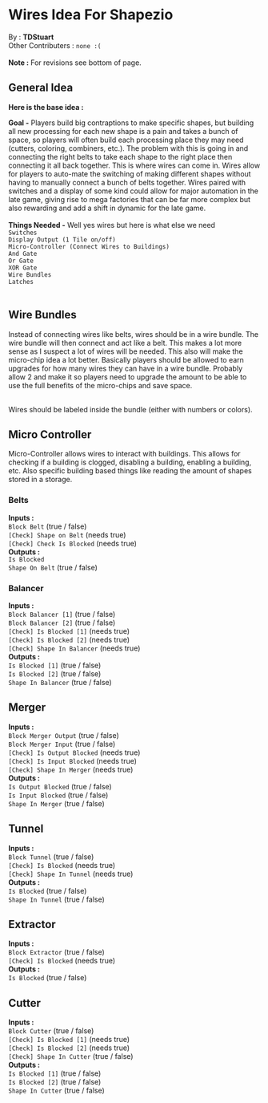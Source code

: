 # Wires Idea For Shapezio
By : **TDStuart** <br>
Other Contributers : `none :(` <br> <br>
**Note :** For revisions see bottom of page.

## General Idea
**Here is the base idea :**

**Goal -** Players build big contraptions to make specific shapes, but building all new processing for each new shape is a pain and takes a bunch of space, so players will often build each processing place they may need (cutters, coloring, combiners, etc.). The problem with this is going in and connecting the right belts to take each shape to the right place then connecting it all back together. This is where wires can come in. Wires allow for players to auto-mate the switching of making different shapes without having to manually connect a bunch of belts together. Wires paired with switches and a display of some kind could allow for major automation in the late game, giving rise to mega factories that can be far more complex but also rewarding and add a shift in dynamic for the late game.
<br><br>
**Things Needed -** Well yes wires but here is what else we need <br>
`Switches` <br>
`Display Output (1 Tile on/off)` <br>
`Micro-Controller (Connect Wires to Buildings)` <br>
`And Gate` <br>
`Or Gate` <br>
`XOR Gate` <br>
`Wire Bundles` <br>
`Latches` <br> <br>

## Wire Bundles
Instead of connecting wires like belts, wires should be in a wire bundle. The wire bundle will then connect and act like a belt. This makes a lot more sense as I suspect a lot of wires will be needed. This also will make the micro-chip idea a lot better. Basically players should be allowed to earn upgrades for how many wires they can have in a wire bundle. Probably allow 2 and make it so players need to upgrade the amount to be able to use the full benefits of the micro-chips and save space. <br><br>

Wires should be labeled inside the bundle (either with numbers or colors).

## Micro Controller
Micro-Controller allows wires to interact with buildings. This allows for checking if a building is clogged, disabling a building, enabling a building, etc. Also specific building based things like reading the amount of shapes stored in a storage.

### Belts
**Inputs :** <br>
`Block Belt` (true / false) <br>
`[Check] Shape on Belt` (needs true) <br>
`[Check] Check Is Blocked` (needs true) <br>
**Outputs :** <br>
`Is Blocked` <br>
`Shape On Belt` (true / false) <br>

### Balancer
**Inputs :** <br>
`Block Balancer [1]` (true / false) <br>
`Block Balancer [2]` (true / false) <br>
`[Check] Is Blocked [1]` (needs true) <br>
`[Check] Is Blocked [2]` (needs true) <br>
`[Check] Shape In Balancer` (needs true) <br>
**Outputs :** <br>
`Is Blocked [1]` (true / false) <br>
`Is Blocked [2]` (true / false) <br>
`Shape In Balancer` (true / false)

## Merger
**Inputs :** <br>
`Block Merger Output` (true / false) <br>
`Block Merger Input` (true / false) <br>
`[Check] Is Output Blocked` (needs true) <br>
`[Check] Is Input Blocked` (needs true) <br>
`[Check] Shape In Merger` (needs true) <br>
**Outputs :** <br>
`Is Output Blocked` (true / false) <br>
`Is Input Blocked` (true / false) <br>
`Shape In Merger` (true / false)

## Tunnel
**Inputs :** <br>
`Block Tunnel` (true / false) <br>
`[Check] Is Blocked` (needs true) <br>
`[Check] Shape In Tunnel` (needs true) <br>
**Outputs :** <br>
`Is Blocked` (true / false) <br>
`Shape In Tunnel` (true / false)

## Extractor
**Inputs :** <br>
`Block Extractor` (true / false) <br>
`[Check] Is Blocked` (needs true) <br>
**Outputs :** <br>
`Is Blocked` (true / false) <br>

## Cutter
**Inputs :** <br>
`Block Cutter` (true / false) <br>
`[Check] Is Blocked [1]` (needs true) <br>
`[Check] Is Blocked [2]` (needs true) <br>
`[Check] Shape In Cutter` (true / false) <br>
**Outputs :** <br>
`Is Blocked [1]` (true / false) <br>
`Is Blocked [2]` (true / false) <br>
`Shape In Cutter` (true / false) <br>
